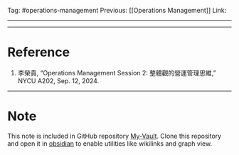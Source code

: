 Tag: #operations-management 
Previous: [[Operations Management]]
Link: 

---



---

# Reference

1. 李榮貴, “Operations Management Session 2: 整體觀的營運管理思維,” NYCU A202, Sep. 12, 2024.

---

# Note

This note is included in GitHub repository [My-Vault](https://github.com/LittleD3092/My-Vault.git). Clone this repository and open it in [obsidian](https://obsidian.md/) to enable utilities like wikilinks and graph view.